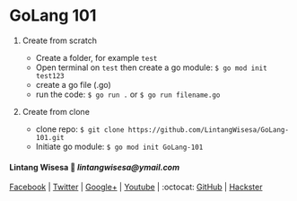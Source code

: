 
# GoLang 101

1. Create from scratch

    - Create a folder, for example ```test```
    - Open terminal on ```test``` then create a go module: ````$ go mod init test123````
    - create a go file (.go)
    - run the code: ````$ go run .```` or ````$ go run filename.go````

2. Create from clone

    - clone repo: ````$ git clone https://github.com/LintangWisesa/GoLang-101.git````
    - Initiate go module: ````$ go mod init GoLang-101````

#### Lintang Wisesa :love_letter: _lintangwisesa@ymail.com_

[Facebook](https://www.facebook.com/lintangbagus) | 
[Twitter](https://twitter.com/Lintang_Wisesa) |
[Google+](https://plus.google.com/u/0/+LintangWisesa1) |
[Youtube](https://www.youtube.com/user/lintangbagus) | 
:octocat: [GitHub](https://github.com/LintangWisesa) |
[Hackster](https://www.hackster.io/lintangwisesa)